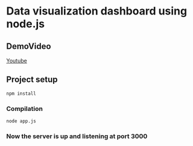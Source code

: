 # Data visualization dashboard using node.js


## DemoVideo

[Youtube](https://youtu.be/ACjjrPRES3g)

## Project setup
```
npm install
```

### Compilation
```
node app.js
```

### Now the server is up and listening at port 3000


